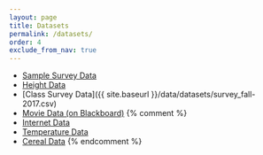 ```yaml
---
layout: page
title: Datasets  
permalink: /datasets/
order: 4
exclude_from_nav: true 
---
```


* [Sample Survey Data](http://pastebin.com/raw/1csmBawE) 
* [Height Data](http://pastebin.com/raw/g7UdTFKG)
* [Class Survey Data]({{ site.baseurl }}/data/datasets/survey_fall-2017.csv)
* [Movie Data (on Blackboard)](https://ct-ecsu.blackboard.com/webapps/login/) 
{% comment %}
* [Internet Data](http://pastebin.com/raw/enxWu6R6)
* [Temperature Data](http://pastebin.com/raw/KZgkViBK)
* [Cereal Data](http://pastebin.com/raw/0G6DrHyC)
{% endcomment %}
